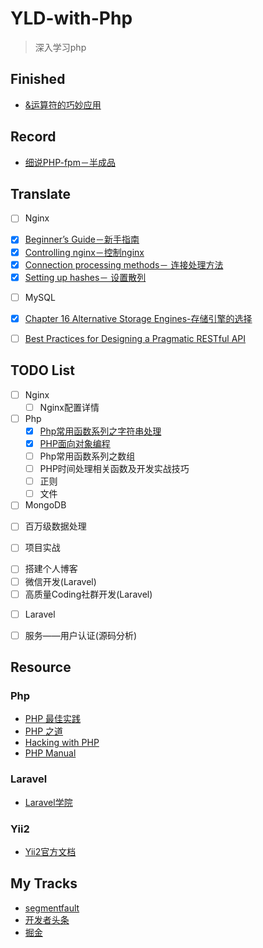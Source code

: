 # YLD-with-Php
>深入学习php

## Finished

+ [&运算符的巧妙应用](https://github.com/YuanLianDu/YLD-with-Php/blob/master/articles/php/%26_operator.md)

## Record
+ [细说PHP-fpm－半成品](https://github.com/YuanLianDu/YLD-with-Php/blob/master/articles/php/php-fpm.md)

## Translate
+ [ ] Nginx
 - [x] [Beginner’s Guide－新手指南](https://github.com/YuanLianDu/YLD-with-Php/blob/master/translate/nginx-document/Beginner%E2%80%99s%20Guide.md)
 - [x] [Controlling nginx－控制nginx](https://github.com/YuanLianDu/YLD-with-Php/blob/master/translate/nginx-document/Controlling%20nginx.md)
 - [x] [Connection processing methods－ 连接处理方法](https://github.com/YuanLianDu/YLD-with-Php/blob/master/translate/nginx-document/Connection%20processing%20methods.md)
 - [x] [Setting up hashes－ 设置散列](https://github.com/YuanLianDu/YLD-with-Php/blob/master/translate/nginx-document/Setting%20up%20hashes.md)

+ [ ] MySQL
 - [x] [Chapter 16 Alternative Storage Engines-存储引擎的选择](https://github.com/YuanLianDu/YLD-with-Php/blob/master/articles/mysql/engine.md)

+ [ ] [Best Practices for Designing a Pragmatic RESTful API](http://www.vinaysahni.com/best-practices-for-a-pragmatic-restful-api)

## TODO List
+ [ ] Nginx
  - [ ] Nginx配置详情

+ [ ] Php
  - [x] [Php常用函数系列之字符串处理](https://github.com/YuanLianDu/YLD-with-Php/blob/master/articles/php/String%20Operation.md)
  - [x] [PHP面向对象编程](https://github.com/YuanLianDu/YLD-with-Php/blob/master/articles/php/Object-Oriented%20Programming.md)
  - [ ] Php常用函数系列之数组
  - [ ] PHP时间处理相关函数及开发实战技巧
  - [ ] 正则
  - [ ] 文件
  
+ [ ] MongoDB
 - [ ] 百万级数据处理
  
+ [ ] 项目实战
 - [ ] 搭建个人博客
 - [ ] 微信开发(Laravel)
 - [ ] 高质量Coding社群开发(Laravel)

+ [ ] Laravel
 - [ ] 服务——用户认证(源码分析)
## Resource

### Php
+ [PHP 最佳实践](http://phpbestpractices.justjavac.com/)
+ [PHP 之道](http://laravel-china.github.io/php-the-right-way/)
+ [Hacking with PHP](http://www.hackingwithphp.com/)
+ [PHP Manual](http://php.net/manual/zh/)

### Laravel
+ [Laravel学院](http://laravelacademy.org/)

### Yii2
+ [Yii2官方文档](http://www.yiichina.com/doc/guide/2.0)


## My Tracks
+ [segmentfault](https://segmentfault.com/blog/yuan)
+ [开发者头条](http://toutiao.io/subjects/69694)
+ [掘金](https://gold.xitu.io/user/571dd3a51ea493006efee4a4/article)

